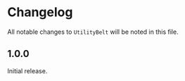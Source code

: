 # Changelog

All notable changes to ```UtilityBelt``` will be noted in this file.

## 1.0.0

Initial release.